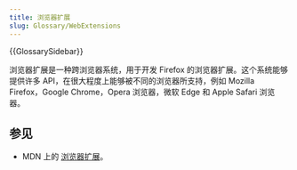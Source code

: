 ```yaml
---
title: 浏览器扩展
slug: Glossary/WebExtensions
---
```


{{GlossarySidebar}}

浏览器扩展是一种跨浏览器系统，用于开发 Firefox 的浏览器扩展。这个系统能够提供许多 API，在很大程度上能够被不同的浏览器所支持，例如 Mozilla Firefox，Google Chrome，Opera 浏览器，微软 Edge 和 Apple Safari 浏览器。

## 参见

- MDN 上的 [浏览器扩展](/zh-CN/docs/Mozilla/Add-ons/WebExtensions)。

